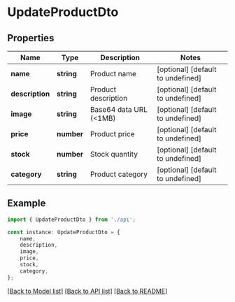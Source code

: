 # UpdateProductDto


## Properties

Name | Type | Description | Notes
------------ | ------------- | ------------- | -------------
**name** | **string** | Product name | [optional] [default to undefined]
**description** | **string** | Product description | [optional] [default to undefined]
**image** | **string** | Base64 data URL (&lt;1MB) | [optional] [default to undefined]
**price** | **number** | Product price | [optional] [default to undefined]
**stock** | **number** | Stock quantity | [optional] [default to undefined]
**category** | **string** | Product category | [optional] [default to undefined]

## Example

```typescript
import { UpdateProductDto } from './api';

const instance: UpdateProductDto = {
    name,
    description,
    image,
    price,
    stock,
    category,
};
```

[[Back to Model list]](../README.md#documentation-for-models) [[Back to API list]](../README.md#documentation-for-api-endpoints) [[Back to README]](../README.md)
